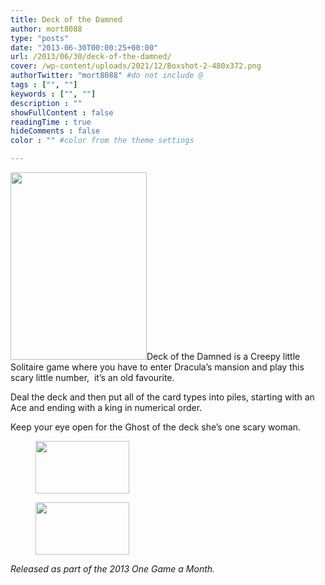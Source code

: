 ```yaml
---
title: Deck of the Damned
author: mort8088
type: "posts"
date: "2013-06-30T00:00:25+00:00"
url: /2013/06/30/deck-of-the-damned/
cover: /wp-content/uploads/2021/12/Boxshot-2-480x372.png
authorTwitter: "mort8088" #do not include @
tags : ["", ""]
keywords : ["", ""]
description : ""
showFullContent : false
readingTime : true
hideComments : false
color : "" #color from the theme settings

---
```

<img decoding="async" loading="lazy" class="size-medium wp-image-113 alignleft" src="https://mort8088.com/wp-content/uploads/2021/12/Boxshot-2-218x300.png" alt="" width="218" height="300" srcset="https://mort8088.com/wp-content/uploads/2021/12/Boxshot-2-218x300.png 218w, https://mort8088.com/wp-content/uploads/2021/12/Boxshot-2-109x150.png 109w, https://mort8088.com/wp-content/uploads/2021/12/Boxshot-2.png 480w" sizes="(max-width: 218px) 100vw, 218px" />Deck of the Damned is a Creepy little Solitaire game where you have to enter Dracula&#8217;s mansion and play this scary little number,  it&#8217;s an old favourite.

Deal the deck and then put all of the card types into piles, starting with an Ace and ending with a king in numerical order.

Keep your eye open for the Ghost of the deck she&#8217;s one scary woman.

<!--more-->

<div id='gallery-6' class='gallery galleryid-177 gallery-columns-3 gallery-size-thumbnail'>
  <figure class='gallery-item'> 
  
  <div class='gallery-icon landscape'>
    <a href='https://mort8088.com/deckofthedamned_2013-06-04_13-58-47-31/'><img width="150" height="84" src="https://mort8088.com/wp-content/uploads/2021/12/DeckoftheDamned_2013-06-04_13-58-47-31-150x84.png" class="attachment-thumbnail size-thumbnail" alt="" decoding="async" loading="lazy" srcset="https://mort8088.com/wp-content/uploads/2021/12/DeckoftheDamned_2013-06-04_13-58-47-31-150x84.png 150w, https://mort8088.com/wp-content/uploads/2021/12/DeckoftheDamned_2013-06-04_13-58-47-31-300x169.png 300w, https://mort8088.com/wp-content/uploads/2021/12/DeckoftheDamned_2013-06-04_13-58-47-31-1024x576.png 1024w, https://mort8088.com/wp-content/uploads/2021/12/DeckoftheDamned_2013-06-04_13-58-47-31-768x432.png 768w, https://mort8088.com/wp-content/uploads/2021/12/DeckoftheDamned_2013-06-04_13-58-47-31-672x372.png 672w, https://mort8088.com/wp-content/uploads/2021/12/DeckoftheDamned_2013-06-04_13-58-47-31-1038x576.png 1038w, https://mort8088.com/wp-content/uploads/2021/12/DeckoftheDamned_2013-06-04_13-58-47-31.png 1280w" sizes="(max-width: 150px) 100vw, 150px" /></a>
  </div></figure><figure class='gallery-item'> 
  
  <div class='gallery-icon landscape'>
    <a href='https://mort8088.com/deckofthedamned_2013-06-04_13-56-37-64/'><img width="150" height="84" src="https://mort8088.com/wp-content/uploads/2021/12/DeckoftheDamned_2013-06-04_13-56-37-64-150x84.png" class="attachment-thumbnail size-thumbnail" alt="" decoding="async" loading="lazy" srcset="https://mort8088.com/wp-content/uploads/2021/12/DeckoftheDamned_2013-06-04_13-56-37-64-150x84.png 150w, https://mort8088.com/wp-content/uploads/2021/12/DeckoftheDamned_2013-06-04_13-56-37-64-300x169.png 300w, https://mort8088.com/wp-content/uploads/2021/12/DeckoftheDamned_2013-06-04_13-56-37-64-1024x576.png 1024w, https://mort8088.com/wp-content/uploads/2021/12/DeckoftheDamned_2013-06-04_13-56-37-64-768x432.png 768w, https://mort8088.com/wp-content/uploads/2021/12/DeckoftheDamned_2013-06-04_13-56-37-64-672x372.png 672w, https://mort8088.com/wp-content/uploads/2021/12/DeckoftheDamned_2013-06-04_13-56-37-64-1038x576.png 1038w, https://mort8088.com/wp-content/uploads/2021/12/DeckoftheDamned_2013-06-04_13-56-37-64.png 1280w" sizes="(max-width: 150px) 100vw, 150px" /></a>
  </div></figure>
</div>

_Released as part of the 2013 One Game a Month._